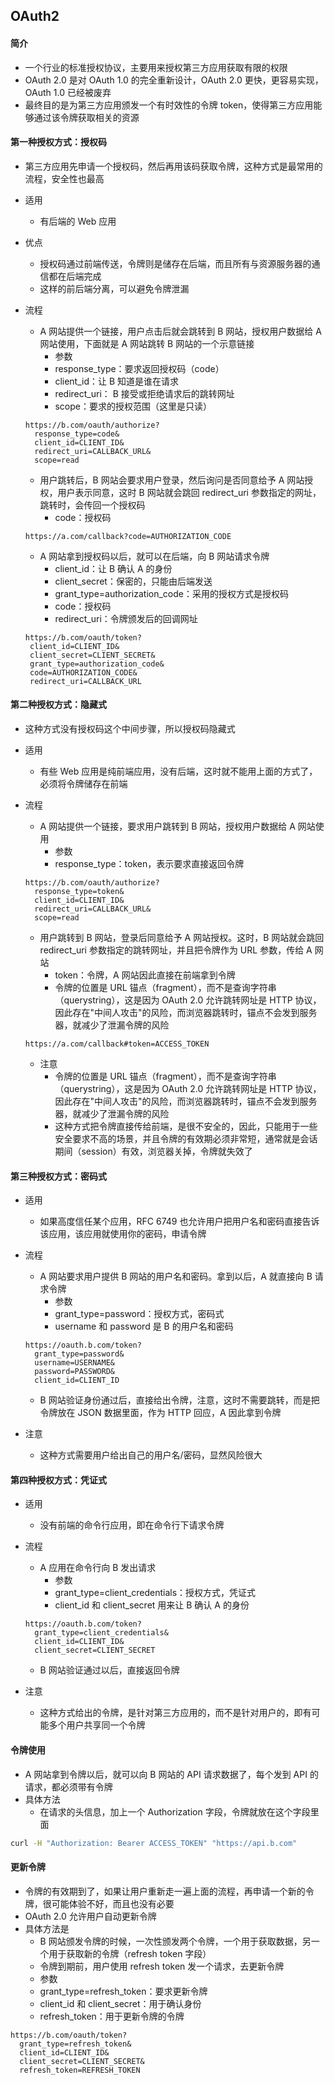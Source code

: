 ## OAuth2

#### 简介

- 一个行业的标准授权协议，主要用来授权第三方应用获取有限的权限
- OAuth 2.0 是对 OAuth 1.0 的完全重新设计，OAuth 2.0 更快，更容易实现，OAuth 1.0 已经被废弃
- 最终目的是为第三方应用颁发一个有时效性的令牌 token，使得第三方应用能够通过该令牌获取相关的资源



#### 第一种授权方式：授权码

- 第三方应用先申请一个授权码，然后再用该码获取令牌，这种方式是最常用的流程，安全性也最高

- 适用

  - 有后端的 Web 应用

- 优点

  - 授权码通过前端传送，令牌则是储存在后端，而且所有与资源服务器的通信都在后端完成
  - 这样的前后端分离，可以避免令牌泄漏

- 流程

  - A 网站提供一个链接，用户点击后就会跳转到 B 网站，授权用户数据给 A 网站使用，下面就是 A 网站跳转 B 网站的一个示意链接
    - 参数
    - response_type：要求返回授权码（code）
    - client_id：让 B 知道是谁在请求
    - redirect_uri： B 接受或拒绝请求后的跳转网址
    - scope：要求的授权范围（这里是只读）
  
  ```
  https://b.com/oauth/authorize?
    response_type=code&
    client_id=CLIENT_ID&
    redirect_uri=CALLBACK_URL&
    scope=read
  ```
  
  - 用户跳转后，B 网站会要求用户登录，然后询问是否同意给予 A 网站授权，用户表示同意，这时 B 网站就会跳回 redirect_uri 参数指定的网址，跳转时，会传回一个授权码
    - code：授权码
  
  ```
  https://a.com/callback?code=AUTHORIZATION_CODE
  ```
  
  - A 网站拿到授权码以后，就可以在后端，向 B 网站请求令牌
    - client_id：让 B 确认 A 的身份
    - client_secret：保密的，只能由后端发送
    - grant_type=authorization_code：采用的授权方式是授权码
    - code：授权码
    -  redirect_uri：令牌颁发后的回调网址
  
  ```
  https://b.com/oauth/token?
   client_id=CLIENT_ID&
   client_secret=CLIENT_SECRET&
   grant_type=authorization_code&
   code=AUTHORIZATION_CODE&
   redirect_uri=CALLBACK_URL
  ```
  
  




#### 第二种授权方式：隐藏式

- 这种方式没有授权码这个中间步骤，所以授权码隐藏式

- 适用

  - 有些 Web 应用是纯前端应用，没有后端，这时就不能用上面的方式了，必须将令牌储存在前端

- 流程

  - A 网站提供一个链接，要求用户跳转到 B 网站，授权用户数据给 A 网站使用
    - 参数
    - response_type：token，表示要求直接返回令牌

  ```
  https://b.com/oauth/authorize?
    response_type=token&
    client_id=CLIENT_ID&
    redirect_uri=CALLBACK_URL&
    scope=read
  ```

  - 用户跳转到 B 网站，登录后同意给予 A 网站授权。这时，B 网站就会跳回 redirect_uri 参数指定的跳转网址，并且把令牌作为 URL 参数，传给 A 网站
    - token：令牌，A 网站因此直接在前端拿到令牌
    - 令牌的位置是 URL 锚点（fragment），而不是查询字符串（querystring），这是因为 OAuth 2.0 允许跳转网址是 HTTP 协议，因此存在"中间人攻击"的风险，而浏览器跳转时，锚点不会发到服务器，就减少了泄漏令牌的风险

  ```
  https://a.com/callback#token=ACCESS_TOKEN
  ```

  - 注意
    - 令牌的位置是 URL 锚点（fragment），而不是查询字符串（querystring），这是因为 OAuth 2.0 允许跳转网址是 HTTP 协议，因此存在"中间人攻击"的风险，而浏览器跳转时，锚点不会发到服务器，就减少了泄漏令牌的风险
    - 这种方式把令牌直接传给前端，是很不安全的，因此，只能用于一些安全要求不高的场景，并且令牌的有效期必须非常短，通常就是会话期间（session）有效，浏览器关掉，令牌就失效了



#### 第三种授权方式：密码式

- 适用

  - 如果高度信任某个应用，RFC 6749 也允许用户把用户名和密码直接告诉该应用，该应用就使用你的密码，申请令牌

- 流程

  - A 网站要求用户提供 B 网站的用户名和密码。拿到以后，A 就直接向 B 请求令牌
    - 参数
    - grant_type=password：授权方式，密码式
    - username 和 password 是 B 的用户名和密码

  ```
  https://oauth.b.com/token?
    grant_type=password&
    username=USERNAME&
    password=PASSWORD&
    client_id=CLIENT_ID
  ```

  - B 网站验证身份通过后，直接给出令牌，注意，这时不需要跳转，而是把令牌放在 JSON 数据里面，作为 HTTP 回应，A 因此拿到令牌

- 注意

  - 这种方式需要用户给出自己的用户名/密码，显然风险很大



#### 第四种授权方式：凭证式

- 适用

  - 没有前端的命令行应用，即在命令行下请求令牌

- 流程

  - A 应用在命令行向 B 发出请求
    - 参数
    - grant_type=client_credentials：授权方式，凭证式
    - client_id 和 client_secret 用来让 B 确认 A 的身份

  ```
  https://oauth.b.com/token?
    grant_type=client_credentials&
    client_id=CLIENT_ID&
    client_secret=CLIENT_SECRET
  ```

  - B 网站验证通过以后，直接返回令牌

- 注意

  - 这种方式给出的令牌，是针对第三方应用的，而不是针对用户的，即有可能多个用户共享同一个令牌



#### 令牌使用

- A 网站拿到令牌以后，就可以向 B 网站的 API 请求数据了，每个发到 API 的请求，都必须带有令牌
- 具体方法
  - 在请求的头信息，加上一个 Authorization 字段，令牌就放在这个字段里面

```bash
curl -H "Authorization: Bearer ACCESS_TOKEN" "https://api.b.com"
```



#### 更新令牌

- 令牌的有效期到了，如果让用户重新走一遍上面的流程，再申请一个新的令牌，很可能体验不好，而且也没有必要
- OAuth 2.0 允许用户自动更新令牌
- 具体方法是
  - B 网站颁发令牌的时候，一次性颁发两个令牌，一个用于获取数据，另一个用于获取新的令牌（refresh token 字段）
  - 令牌到期前，用户使用 refresh token 发一个请求，去更新令牌
  - 参数
  - grant_type=refresh_token：要求更新令牌
  - client_id 和 client_secret：用于确认身份
  - refresh_token：用于更新令牌的令牌

```
https://b.com/oauth/token?
  grant_type=refresh_token&
  client_id=CLIENT_ID&
  client_secret=CLIENT_SECRET&
  refresh_token=REFRESH_TOKEN
```

